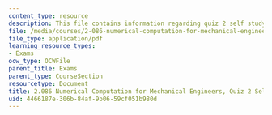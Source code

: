 ```yaml
---
content_type: resource
description: This file contains information regarding quiz 2 self study.
file: /media/courses/2-086-numerical-computation-for-mechanical-engineers-spring-2013/4466187e306b84af9b0659cf051b980d_MIT2_086S13_quiz2_selfstud.pdf
file_type: application/pdf
learning_resource_types:
- Exams
ocw_type: OCWFile
parent_title: Exams
parent_type: CourseSection
resourcetype: Document
title: 2.086 Numerical Computation for Mechanical Engineers, Quiz 2 Self Study Guide
uid: 4466187e-306b-84af-9b06-59cf051b980d
---
```

